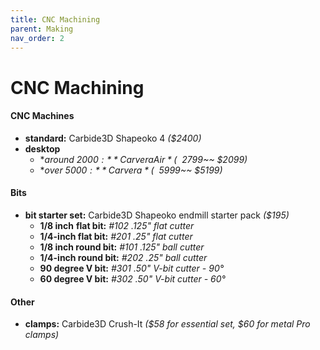 ```yaml
---
title: CNC Machining
parent: Making
nav_order: 2
---
```

# CNC Machining

#### CNC Machines

- **standard:** Carbide3D Shapeoko 4 *($2400)*
- **desktop**
	- **around $2000:** Carvera Air *(~~$2799~~ $2099)*
	- **over $5000:** Carvera *(~~$5999~~ $5199)*

#### Bits

- **bit starter set:** Carbide3D Shapeoko endmill starter pack *($195)*
	- **1/8 inch** **flat bit:** *#102 .125" flat cutter*
	- **1/4-inch flat bit:** *#201 .25" flat cutter*
	- **1/8 inch round bit:** *#101 .125" ball cutter*
	- **1/4-inch round bit:** *#202 .25" ball cutter*
	- **90 degree V bit:** *#301 .50" V-bit cutter - 90°*
	- **60 degree V bit:** *#302 .50" V-bit cutter - 60°*

#### Other

- **clamps:** Carbide3D Crush-It *($58 for essential set, $60 for metal Pro clamps)*
